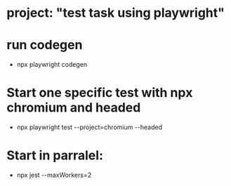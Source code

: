 # project: "test task using playwright"

# run codegen
- npx playwright codegen

# Start one specific test with npx chromium and headed
- npx playwright test --project=chromium --headed

# Start in parralel:
- npx jest --maxWorkers=2